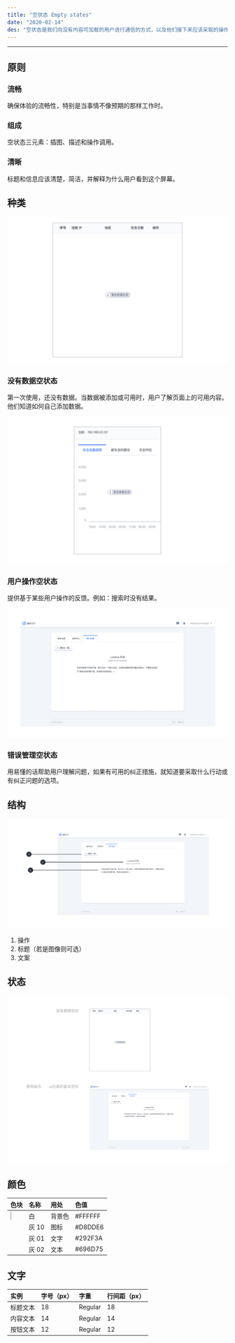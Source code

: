```yaml
---
title: "空状态 Empty states"
date: "2020-02-14"
des: "空状态是我们向没有内容可加载的用户进行通信的方式，以及他们接下来应该采取的操作。"
---
```


---

## 原则

### 流畅

确保体验的流畅性，特别是当事情不像预期的那样工作时。

### 组成

空状态三元素：插图、描述和操作调用。

### 清晰

标题和信息应该清楚，简洁，并解释为什么用户看到这个屏幕。

## 种类

![empty-states-1](empty-states-1.jpg)

### 没有数据空状态

第一次使用，还没有数据。当数据被添加或可用时，用户了解页面上的可用内容。他们知道如何自己添加数据。

![empty-states-2](empty-states-2.jpg)

### 用户操作空状态

提供基于某些用户操作的反馈。例如：搜索时没有结果。

![empty-states-3](empty-states-3.jpg)

### 错误管理空状态

用易懂的话帮助用户理解问题，如果有可用的纠正措施，就知道要采取什么行动或有纠正问题的选项。

## 结构

![empty-states-4](empty-states-4.jpg)

1. 操作
2. 标题（若是图像则可选）
3. 文案

## 状态

![empty-states-5](empty-states-5.jpg)

## 颜色

| 色块                                                                                                     | 名称  | 用处   | 色值    |
| :------------------------------------------------------------------------------------------------------- | :---- | :----- | :------ |
| <span class="colorBlock" style="background-color: #CBCDD1;border: 1px solid rgba(0, 0, 0, 0.1);"></span> | 白    | 背景色 | #FFFFFF |
| <span class="colorBlock" style="background-color: #D8DDE6;"></span>                                      | 灰 10 | 图标   | #D8DDE6 |
| <span class="colorBlock" style="background-color: #292F3A;"></span>                                      | 灰 01 | 文字   | #292F3A |
| <span class="colorBlock" style="background-color: #696D75;"></span>                                      | 灰 02 | 文本   | #696D75 |

## 文字

| 实例     | 字号（px） | 字重    | 行间距（px） |
| :------- | :--------- | :------ | :----------- |
| 标题文本 | 18         | Regular | 18           |
| 内容文本 | 14         | Regular | 14           |
| 按钮文本 | 12         | Regular | 12           |
